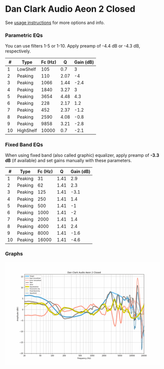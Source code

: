 # Dan Clark Audio Aeon 2 Closed
See [usage instructions](https://github.com/jaakkopasanen/AutoEq#usage) for more options and info.

### Parametric EQs
You can use filters 1-5 or 1-10. Apply preamp of -4.4 dB or -4.3 dB, respectively.

|   # | Type      |   Fc (Hz) |    Q |   Gain (dB) |
|-----|-----------|-----------|------|-------------|
|   1 | LowShelf  |       105 | 0.7  |         3   |
|   2 | Peaking   |       110 | 2.07 |        -4   |
|   3 | Peaking   |      1066 | 1.44 |        -2.4 |
|   4 | Peaking   |      1840 | 3.27 |         3   |
|   5 | Peaking   |      3654 | 4.48 |         4.3 |
|   6 | Peaking   |       228 | 2.17 |         1.2 |
|   7 | Peaking   |       452 | 2.37 |        -1.2 |
|   8 | Peaking   |      2590 | 4.08 |        -0.8 |
|   9 | Peaking   |      9858 | 3.21 |        -2.8 |
|  10 | HighShelf |     10000 | 0.7  |        -2.1 |

### Fixed Band EQs
When using fixed band (also called graphic) equalizer, apply preamp of **-3.3 dB** (if available) and set gains manually with these parameters.

|   # | Type    |   Fc (Hz) |    Q |   Gain (dB) |
|-----|---------|-----------|------|-------------|
|   1 | Peaking |        31 | 1.41 |         2.9 |
|   2 | Peaking |        62 | 1.41 |         2.3 |
|   3 | Peaking |       125 | 1.41 |        -3.1 |
|   4 | Peaking |       250 | 1.41 |         1.4 |
|   5 | Peaking |       500 | 1.41 |        -1   |
|   6 | Peaking |      1000 | 1.41 |        -2   |
|   7 | Peaking |      2000 | 1.41 |         1.4 |
|   8 | Peaking |      4000 | 1.41 |         2.4 |
|   9 | Peaking |      8000 | 1.41 |        -1.6 |
|  10 | Peaking |     16000 | 1.41 |        -4.6 |

### Graphs
![](./Dan%20Clark%20Audio%20Aeon%202%20Closed.png)
